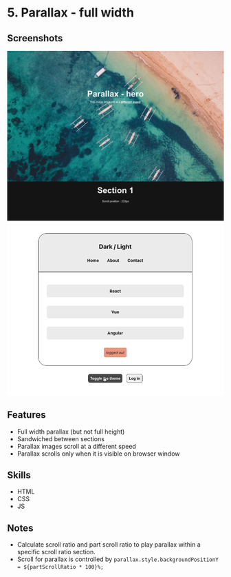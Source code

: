 # 5. Parallax - full width
## Screenshots
![screenshot-01](./screenshots/screenshot-01.png)
![screen-recording-01](./screenshots/screen-recording-01.gif)

## Features
- Full width parallax (but not full height)
- Sandwiched between sections
- Parallax images scroll at a different speed
- Parallax scrolls only when it is visible on browser window

## Skills
- HTML
- CSS
- JS

## Notes
- Calculate scroll ratio and part scroll ratio to play parallax within a specific scroll ratio section.
- Scroll for parallax is controlled by `parallax.style.backgroundPositionY = ${partScrollRatio * 100}%;`
